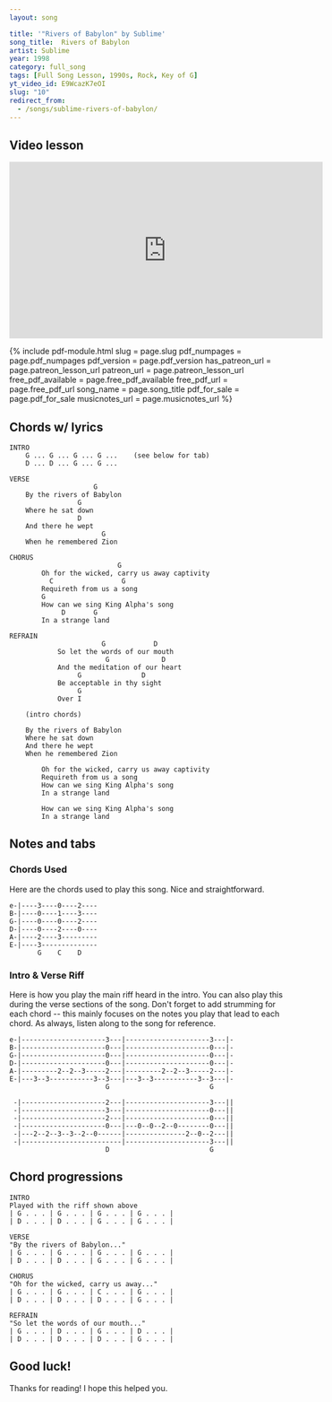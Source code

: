```yaml
---
layout: song

title: '"Rivers of Babylon" by Sublime'
song_title:  Rivers of Babylon
artist: Sublime
year: 1998
category: full_song
tags: [Full Song Lesson, 1990s, Rock, Key of G]
yt_video_id: E9WcazK7eOI
slug: "10"
redirect_from:
  - /songs/sublime-rivers-of-babylon/
---
```


## Video lesson

<iframe width="560" height="315" src="https://www.youtube.com/embed/E9WcazK7eOI?showinfo=0" frameborder="0" allowfullscreen></iframe>

{% include pdf-module.html slug = page.slug pdf_numpages = page.pdf_numpages pdf_version = page.pdf_version has_patreon_url = page.patreon_lesson_url patreon_url = page.patreon_lesson_url free_pdf_available = page.free_pdf_available free_pdf_url = page.free_pdf_url song_name = page.song_title pdf_for_sale = page.pdf_for_sale musicnotes_url = page.musicnotes_url %}

## Chords w/ lyrics

    INTRO
        G ... G ... G ... G ...    (see below for tab)
        D ... D ... G ... G ...

    VERSE
                         G
        By the rivers of Babylon
                     G
        Where he sat down
                     D
        And there he wept
                           G
        When he remembered Zion

    CHORUS
                               G
            Oh for the wicked, carry us away captivity
              C                 G
            Requireth from us a song
            G
            How can we sing King Alpha's song
                 D       G
            In a strange land

    REFRAIN    
                           G            D
                So let the words of our mouth
                            G             D
                And the meditation of our heart
                     G               D
                Be acceptable in thy sight
                     G
                Over I

        (intro chords)

        By the rivers of Babylon
        Where he sat down
        And there he wept
        When he remembered Zion

            Oh for the wicked, carry us away captivity
            Requireth from us a song
            How can we sing King Alpha's song
            In a strange land

            How can we sing King Alpha's song
            In a strange land

## Notes and tabs

### Chords Used
Here are the chords used to play this song. Nice and straightforward.

    e-|----3----0----2----
    B-|----0----1----3----
    G-|----0----0----2----
    D-|----0----2----0----
    A-|----2----3---------
    E-|----3--------------
           G    C    D

### Intro & Verse Riff
Here is how you play the main riff heard in the intro. You can also play this during the verse sections of the song. Don't forget to add strumming for each chord -- this mainly focuses on the notes you play that lead to each chord.  As always, listen along to the song for reference.

    e-|---------------------3---|---------------------3---|-
    B-|---------------------0---|---------------------0---|-
    G-|---------------------0---|---------------------0---|-
    D-|---------------------0---|---------------------0---|-
    A-|---------2--2--3-----2---|---------2--2--3-----2---|-
    E-|---3--3-----------3--3---|---3--3-----------3--3---|-
                            G                         G

     -|---------------------2---|---------------------3---||
     -|---------------------3---|---------------------0---||
     -|---------------------2---|---------------------0---||
     -|---------------------0---|---0--0--2--0--------0---||
     -|---2--2--3--3--2--0------|---------------2--0--2---||
     -|-------------------------|---------------------3---||
                            D                         G

## Chord progressions

    INTRO
    Played with the riff shown above
    | G . . . | G . . . | G . . . | G . . . |
    | D . . . | D . . . | G . . . | G . . . |

    VERSE
    "By the rivers of Babylon..."
    | G . . . | G . . . | G . . . | G . . . |
    | D . . . | D . . . | G . . . | G . . . |

    CHORUS
    "Oh for the wicked, carry us away..."
    | G . . . | G . . . | C . . . | G . . . |
    | D . . . | D . . . | D . . . | G . . . |

    REFRAIN
    "So let the words of our mouth..."
    | G . . . | D . . . | G . . . | D . . . |
    | D . . . | D . . . | D . . . | G . . . |

## Good luck!

Thanks for reading! I hope this helped you.
